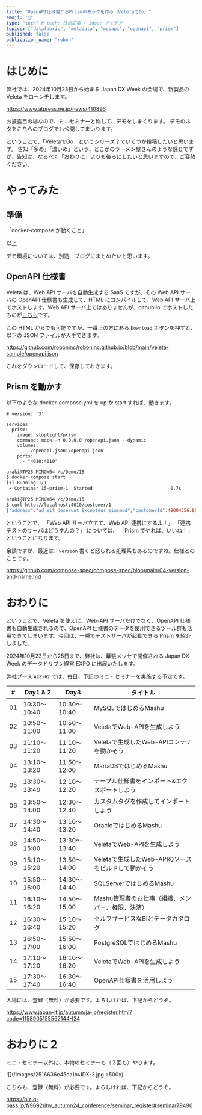 ```yaml
---
title: "OpenAPI仕様書からPrismのモックを作る（VeletaでGo）"
emoji: "🐓"
type: "tech" # tech: 技術記事 / idea: アイデア
topics: ["datafabric", "metadata", "webapi", "openapi", "prism"]
published: false
publication_name: "robon"
---
```


# はじめに

弊社では、2024年10月23日から始まる Japan DX Week の会場で、新製品の Veleta をローンチします。

https://www.atpress.ne.jp/news/410896

お披露目の場なので、ミニセミナーと称して、デモをしまくります。
デモのネタをこちらのブログでも公開してまいります。

ということで、「VeletaでGo」というシリーズ？でいくつか投稿したいと思います。
告知「多め」「濃いめ」という、どこかのラーメン屋さんのような感じですが、告知は、なるべく「おわりに」よりも後ろにしたいと思いますので、ご容赦ください。

# やってみた

## 準備

「docker-compose が動くこと」

以上

デモ環境については、別途、ブログにまとめたいと思います。

## OpenAPI 仕様書

Veleta は、Web API サーバを自動生成する SaaS ですが、その Web API サーバの OpenAPI 仕様書も生成して、HTML にコンパイルして、Web API サーバ上でホストします。Web API サーバ上ではありませんが、github.io でホストしたものが[こちら](https://roboninc.github.io/veleta-sample/openapi.html)です。

この HTML からでも可能ですが、一番上の方にある `Download` ボタンを押すと、以下の JSON ファイルが入手できます。

https://github.com/roboninc/roboninc.github.io/blob/main/veleta-sample/openapi.json

これをダウンロードして、保存しておきます。

## Prism を動かす

以下のような docker-compose.yml を up か start すれば、動きます。

```yaml: docker-compose.yml
# version: '3'

services:
  prism:
    image: stoplight/prism
    command: mock -h 0.0.0.0 /openapi.json --dynamic
    volumes:
      - ./openapi.json:/openapi.json
    ports:
      - "4010:4010"
```
```bash
araki@TP25 MINGW64 /c/Demo/15
$ docker-compose start
[+] Running 1/1
 ✔ Container 15-prism-1  Started                             0.7s 

araki@TP25 MINGW64 /c/Demo/15
$ curl http://localhost:4010/customer/1
{"address":"ad sit deserunt Excepteur eiusmod","customerId":48004356.88133246,"name":"a"}
```

ということで、
「Web API サーバ立てて、Web API 連携にするよ！」
「連携テストのサーバはどうすんの？」
については、
「Prism でやれば、いいね！」
ということになります。

余談ですが、最近は、`version` 書くと怒られる処理系もあるのですね。仕様とのことです。 

https://github.com/compose-spec/compose-spec/blob/main/04-version-and-name.md

# おわりに

ということで、Veleta を使えば、Web-API サーバだけでなく、OpenAPI 仕様書も自動生成されるので、OpenAPI 仕様書のデータを使用できるツール群も活用できてしまいます。今回は、一瞬でテストサーバが起動できる Prism を紹介しました。

2024年10月23日から25日まで、弊社は、幕張メッセで開催される Japan DX Week のデータドリブン経営 EXPO に出展いたします。

弊社ブース `A28-62` では、毎日、下記のミニ・セミナーを実施する予定です。

|#| Day1 & 2 | Day3 | タイトル |
|----|----|----|----|
|01|10:30～10:40|10:30～10:40|MySQLではじめるMashu|
|02|10:50～11:00|10:50～11:00|VeletaでWeb-APIを生成しよう|
|03|11:10～11:20|11:10～11:20|Veletaで生成したWeb-APIコンテナを動かそう|
|04|13:10～13:20|11:50～12:00|MariaDBではじめるMashu|
|05|13:30～13:40|12:10～12:20|テーブル仕様書をインポート&エクスポートしよう|
|06|13:50～14:00|12:30～12:40|カスタムタグを作成してインポートしよう|
|07|14:30～14:40|13:10～13:20|OracleではじめるMashu|
|08|14:50～15:00|13:30～13:40|VeletaでWeb-APIを生成しよう|
|09|15:10～15:20|13:50～14:00|Veletaで生成したWeb-APIのソースをビルドして動かそう|
|10|15:50～16:00|14:30～14:40|SQLServerではじめるMashu|
|11|16:10～16:20|14:50～15:00|Mashu管理者のお仕事（組織、メンバー、権限、決済）|
|12|16:30～16:40|15:10～15:20|セルフサービスなBIとデータカタログ|
|13|16:50～17:00|15:50～16:00|PostgreSQLではじめるMashu|
|14|17:10～17:20|16:10～16:20|VeletaでWeb-APIを生成しよう|
|15|17:30～17:40|16:30～16:40|OpenAPI仕様書を活用しよう|

入場には、登録（無料）が必要です。よろしければ、下記からどうぞ。

https://www.japan-it.jp/autumn/ja-jp/register.html?code=1158905155562144-I24

# おわりに２

ミニ・セミナー以外に、本物のセミナーも（２回も）やります。

![](/images/2516636e45ca1b/JDX-3.jpg =500x)

こちらも、登録（無料）が必要です。よろしければ、下記からどうぞ。

https://biz.q-pass.jp/f/9692/itw_autumn24_conference/seminar_register#seminar79490

